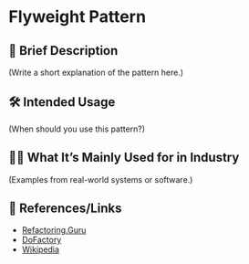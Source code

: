 # Flyweight Pattern

## 📝 Brief Description
(Write a short explanation of the pattern here.)

## 🛠 Intended Usage
(When should you use this pattern?)

## 🧑‍💼 What It’s Mainly Used for in Industry
(Examples from real-world systems or software.)

## 🔗 References/Links
- [Refactoring.Guru](https://refactoring.guru/design-patterns/flyweight)
- [DoFactory](https://www.dofactory.com/net/flyweight-design-pattern)
- [Wikipedia](https://en.wikipedia.org/wiki/Flyweight_pattern)

